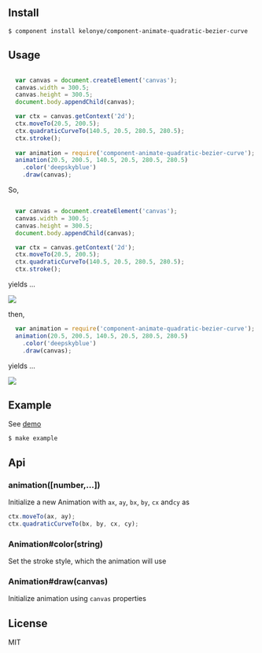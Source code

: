 Install
---

    $ component install kelonye/component-animate-quadratic-bezier-curve

Usage
---

```javascript

  var canvas = document.createElement('canvas');
  canvas.width = 300.5;
  canvas.height = 300.5;
  document.body.appendChild(canvas);

  var ctx = canvas.getContext('2d');
  ctx.moveTo(20.5, 200.5);
  ctx.quadraticCurveTo(140.5, 20.5, 280.5, 280.5);
  ctx.stroke();
  
  var animation = require('component-animate-quadratic-bezier-curve');
  animation(20.5, 200.5, 140.5, 20.5, 280.5, 280.5)
    .color('deepskyblue')
    .draw(canvas);

```

So,

```javascript

  var canvas = document.createElement('canvas');
  canvas.width = 300.5;
  canvas.height = 300.5;
  document.body.appendChild(canvas);

  var ctx = canvas.getContext('2d');
  ctx.moveTo(20.5, 200.5);
  ctx.quadraticCurveTo(140.5, 20.5, 280.5, 280.5);
  ctx.stroke();

```

yields ...

![](https://dl.dropbox.com/u/30162278/component-animate-quadratic-bezier-curve-a.png)

then,

```javascript
  var animation = require('component-animate-quadratic-bezier-curve');
  animation(20.5, 200.5, 140.5, 20.5, 280.5, 280.5)
    .color('deepskyblue')
    .draw(canvas);

```

yields ...

![](https://dl.dropbox.com/u/30162278/component-animate-quadratic-bezier-curve-b.png)


Example
---

See [demo](http://component-kelonye.rhcloud.com/#/523dcc0e12a4b7fa29000009)

    $ make example

## Api

### animation([number,...])

  Initialize a new Animation with `ax`, `ay`, `bx`, `by`, `cx` and`cy` as

  ```javascript
  ctx.moveTo(ax, ay);
  ctx.quadraticCurveTo(bx, by, cx, cy);
  ```

### Animation#color(string)

  Set the stroke style, which the animation will use

### Animation#draw(canvas)

  Initialize animation using `canvas` properties

License
---

MIT
